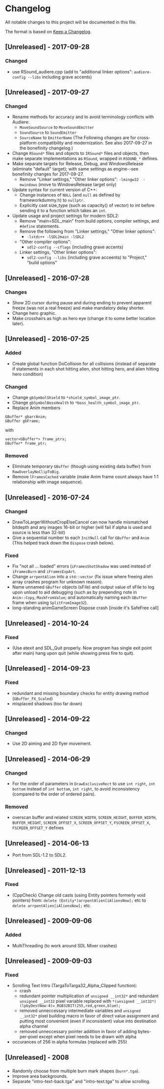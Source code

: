 # Changelog
All notable changes to this project will be documented in this file.

The format is based on [Keep a Changelog](https://keepachangelog.com/en/1.0.0/).


## [Unreleased] - 2017-09-28
### Changed
- use RSound_audiere.cpp (add to "additional linker options": `audiere-config --libs` including grave accents)


## [Unreleased] - 2017-09-27
### Changed
- Rename methods for accuracy and to avoid terminology conflicts with
  Audiere:
  - `MoveSoundSource` to `MoveSoundEmitter`
  - `SoundSource` to `SoundEmitter`
  - `SourceName` to `EmitterName`
(The Following changes are for cross-platform compatibility and
modernization. See also 2017-09-27 in the bonefinity changelog.)
- Change `RSound*` files and objects to `IRSound*` files and objects,
  then make separate implementations as `RSound`, wrapped in `RSOUND_*`
  defines.
- Make separate targets for Release, Debug, and WindowsRelease
  (eliminate "default" target); with same settings as engine--see
  bonefinity changes for 2017-09-27.
  - Remove "Linker settings," "Other linker options":
    `-lmingw32  -mwindows` (move to WindowsRelease target only)
- Update syntax for current version of C++:
  - Change instances of `NULL` (and `null` as defined by
     frameworkdummy.h) to `nullptr`.
  - Explicitly cast size_type (such as capacity() of vector) to int
    before sending it to a function which takes an `int`.
- Update usage and project settings for modern SDL2:
  - Remove "main=SDL_main" from build options, compiler settings,
    and `#define` statements.
  - Remove the following from "Linker settings," "Other linker options":
    - `-lstdc++ -lSDL2main -lSDL2`
  - "Other compiler options":
    - `sdl2-config --cflags` (including grave accents)
  - Linker settings, "Other linker options":
    - `sdl2-config --libs` (including grave acceents) to "Project,"
      "build options"


## [Unreleased] - 2016-07-28
### Changes
- Show 2D cursor during pause and during ending to prevent apparent
  freeze (was not a real freeze) and make mandatory delay shorter.
- Change hero graphic.
- Make crosshairs as high as hero eye (change it to some better location
  later).


## [Unreleased] - 2016-07-25
### Added
- Create global function DoCollision for all collisions (instead of
  separate if statements in each shot hitting alien, shot hitting hero,
  and alien hitting hero condition)

### Changed
- Change `gbSymbolShield` to `*shield_symbol_image_ptr`.
- Change `gbSymbolBossHealth` to `*boss_health_symbol_image_ptr`.
- Replace Anim members
```
GBuffer* gbarrAnim;
GBuffer gbFrame;
```
with
```
vector<GBuffer*> frame_ptrs;
GBuffer* frame_ptr;
```

### Removed
- Eliminate temporary `GBuffer` (though using existing data buffer) from
  `RawOverlayNoClipToBig`.
- Remove `lFramesCached` variable (make Anim frame count always have 1:1
  relationship with image sequence).


## [Unreleased] - 2016-07-24
### Changed
- DrawToLargerWithoutCropElseCancel can now handle mismatched bitdepth
  and any images 16-bit or higher (will fail if alpha is used and
  source is less than 32-bit)
- Give a sequential number to each `InitNull` call for `GBuffer` and
  `Anim` (This helped track down the `Dispose` crash below).

### Fixed
- Fix "not all ... loaded" errors (`iFramesShotShadow` was used instead
  of `iFramesBurn` and `iFramesExpArt`.
- Change `arrpentAlien` into a `std::vector` (fix issue where freeing
  alien array crashes program for unknown reason).
- Name unnamed `GBuffer` objects (sFile) and output value of sFile to
  log upon unload to aid debugging (such as by prepending note in
  `Anim::Copy`, `MaskFromValue`; and automatically naming each `GBuffer`
  frame when using `SplitFromImage32`).
- long-standing animGameScreen Dispose crash [inside it's SafeFree call]


## [Unreleased] - 2014-10-24
### Fixed
- (Use atexit and SDL_Quit properly. Now program has single exit
  point after main) hang upon quit (while showing press fire to
  quit).


## [Unreleased] - 2014-09-23
### Fixed
- redundant and missing boundary checks for entity drawing method
  (`GBuffer_FX_Scaled`)
- misplaced shadows (too far down)


## [Unreleased] - 2014-09-22
### Changed
- Use 2D aiming and 2D flyer movement.


## [Unreleased] - 2014-06-29
### Changed
- For the order of parameters in `DrawExclusiveRect` to use `int right`,
  `int bottom` instead of `int bottom`, `int right`, to avoid
  inconsistency (compared to the order of ordered pairs).

### Removed
- overscan buffer and related `SCREEN_WIDTH`, `SCREEN_HEIGHT`,
  `BUFFER_WIDTH`, `BUFFER_HEIGHT`, `SCREEN_OFFSET_X`,
  `SCREEN_OFFSET_Y`, `FSCREEN_OFFSET_X`, `FSCREEN_OFFSET_Y` defines


## [Unreleased] - 2014-06-13
- Port from SDL-1.2 to SDL2.


## [Unreleased] - 2011-12-13
### Fixed
- (CppCheck) Change old casts (using Entity pointers formerly void
  pointers) from: `delete (Entity*)arrpentAlien[iAliensNow];` etc to
  `delete arrpentAlien[iAliensNow];` etc.


## [Unreleased] - 2009-09-06
### Added
- MultiThreading (to work around SDL Mixer crashes)


## [Unreleased] - 2009-09-03
### Fixed
- Scrolling Text Intro (TargaToTarga32_Alpha_Clipped function):
  - crash
  - redundant pointer multiplication of `unsigned __int32*` and
    redundant `unsigned __int32` pixel variable replaced with
    `*(unsigned
    __int32*)(lpbyDestNow-4)=_RGB32BIT(255,red,green,blue);`
  - removed unneccessary intermediate variables and `unsigned __int32*`
    pixel building macro in favor of direct value assignment and
    putting most convenient (even if inconsistent) value into
    destination alpha channel
  - removed unneccessary pointer addition in favor of adding
    bytes-per-pixel except when pixel needs to be drawn with alpha
- occurances of 256 in alpha formulas (replaced with 255)


## [Unreleased] - 2008
###
- Randomly choose from multiple burn mark shapes (`burn*.tga`).
- Improve area backgrounds.
- Separate "intro-text-back.tga" and "intro-text.tga" to allow
  scrolling.
